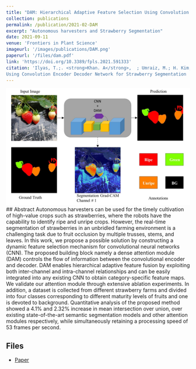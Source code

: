 ```yaml
---
title: "DAM: Hierarchical Adaptive Feature Selection Using Convolution Encoder Decoder Network for Strawberry Segmentation"
collection: publications
permalink: /publication/2021-02-DAM
excerpt: "Autonomous harvesters and Strawberry Segmentation"
date: 2021-09-11
venue: 'Frontiers in Plant Science'
imageurl: '/images/publications/DAM.png'
paperurl: '/files/dam.pdf'
link: 'https://doi.org/10.3389/fpls.2021.591333'
citation: 'Ilyas, T.;. <strong>Khan. A</strong>,  ; Umraiz, M.; H. Kim,, (2020). &quot;DAM: Hierarchical Adaptive Feature Selection
Using Convolution Encoder Decoder Network for Strawberry Segmentation  .&quot; <i>Physical Review NOT Letters, 121</i>(11). doi:10.3389/fpls.2021.591333'
---
```

<center><img src = '/images/publications/DAM.png'></center>
## Abstract
Autonomous harvesters can be used for the timely cultivation of high-value crops
such as strawberries, where the robots have the capability to identify ripe and unripe
crops. However, the real-time segmentation of strawberries in an unbridled farming
environment is a challenging task due to fruit occlusion by multiple trusses, stems, and
leaves. In this work, we propose a possible solution by constructing a dynamic feature
selection mechanism for convolutional neural networks (CNN). The proposed building
block namely a dense attention module (DAM) controls the flow of information between
the convolutional encoder and decoder. DAM enables hierarchical adaptive feature
fusion by exploiting both inter-channel and intra-channel relationships and can be easily
integrated into any existing CNN to obtain category-specific feature maps. We validate
our attention module through extensive ablation experiments. In addition, a dataset is
collected from different strawberry farms and divided into four classes corresponding to
different maturity levels of fruits and one is devoted to background. Quantitative analysis
of the proposed method showed a 4.1% and 2.32% increase in mean intersection over
union, over existing state-of-the-art semantic segmentation models and other attention
modules respectively, while simultaneously retaining a processing speed of 53 frames
per second.

## Files
- [Paper](/files/dam.pdf)
